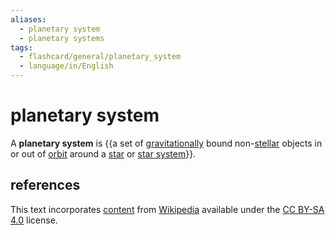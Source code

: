 ```yaml
---
aliases:
  - planetary system
  - planetary systems
tags:
  - flashcard/general/planetary_system
  - language/in/English
---
```


# planetary system

A __planetary system__ is {{a set of [gravitationally](gravity.md) bound non-[stellar](star.md) objects in or out of [orbit](orbit.md) around a [star](star.md) or [star system](star%20system.md)}}. <!--SR:!2024-06-29,3,250-->

## references

This text incorporates [content](https://en.wikipedia.org/wiki/planetary_system) from [Wikipedia](Wikipedia.md) available under the [CC BY-SA 4.0](https://creativecommons.org/licenses/by-sa/4.0/) license.
